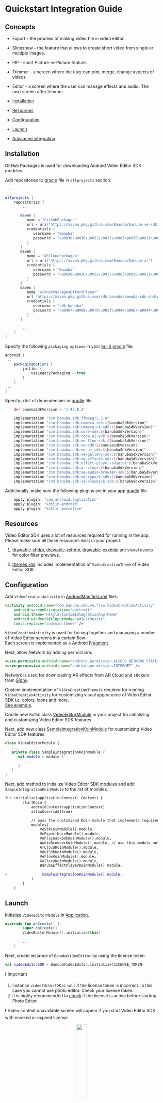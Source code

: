 # Quickstart Integration Guide

## Concepts
- Export - the process of making video file in video editor.
- Slideshow - the feature that allows to create short video from single or multiple images.
- PIP - short Picture-in-Picture feature.
- Trimmer - a screen where the user can trim, merge, change aspects of videos
- Editor -  a screen where the user can manage effects and audio. The next screen after trimmer.

- [Installation](#installation)
- [Resources](#resources)
- [Configuration](#configuration)
- [Launch](#Launch)
- [Advanced integration](#Advanced-integration)

## Installation
GitHub Packages is used for downloading Android Video Editor SDK modules.

Add repositories to [gradle](../build.gradle#L21) file in ```allprojects``` section.
```groovy
...

allprojects {
    repositories {
        ...

       maven {
          name = "GitHubPackages"
          url = uri("https://maven.pkg.github.com/Banuba/banuba-ve-sdk")
          credentials {
             username = "Banuba"
             password = "\u0038\u0036\u0032\u0037\u0063\u0035\u0031\u0030\u0033\u0034\u0032\u0063\u0061\u0033\u0065\u0061\u0031\u0032\u0034\u0064\u0065\u0066\u0039\u0062\u0034\u0030\u0063\u0063\u0037\u0039\u0038\u0063\u0038\u0038\u0066\u0034\u0031\u0032\u0061\u0038"
          }
       }
       maven {
          name = "ARCloudPackages"
          url = uri("https://maven.pkg.github.com/Banuba/banuba-ar")
          credentials {
             username = "Banuba"
             password = "\u0038\u0036\u0032\u0037\u0063\u0035\u0031\u0030\u0033\u0034\u0032\u0063\u0061\u0033\u0065\u0061\u0031\u0032\u0034\u0064\u0065\u0066\u0039\u0062\u0034\u0030\u0063\u0063\u0037\u0039\u0038\u0063\u0038\u0038\u0066\u0034\u0031\u0032\u0061\u0038"
          }
       }
       maven {
          name "GitHubPackagesEffectPlayer"
          url "https://maven.pkg.github.com/sdk-banuba/banuba-sdk-android"
          credentials {
             username = "sdk-banuba"
             password = "\u0067\u0068\u0070\u005f\u004a\u0067\u0044\u0052\u0079\u0049\u0032\u006d\u0032\u004e\u0055\u0059\u006f\u0033\u0033\u006b\u0072\u0034\u0049\u0069\u0039\u0049\u006f\u006d\u0077\u0034\u0052\u0057\u0043\u0064\u0030\u0052\u0078\u006d\u0045\u0069"
          }
       }

        ...
    }
}
```

Specify the following ```packaging options``` in your [build gradle](https://github.com/Banuba/ve-sdk-android-integration-sample/blob/main/app/build.gradle#L46-L53) file:
```groovy
android {
...
    packagingOptions {
        jniLibs {
            useLegacyPackaging = true
        }
    }
...
}
```

Specify a list of dependencies in [gradle](../app/build.gradle#L63) file.

```groovy
    def banubaSdkVersion = '1.42.0.2'

    implementation "com.banuba.sdk:ffmpeg:5.3.0"
    implementation "com.banuba.sdk:camera-sdk:${banubaSdkVersion}"
    implementation "com.banuba.sdk:camera-ui-sdk:${banubaSdkVersion}"
    implementation "com.banuba.sdk:core-sdk:${banubaSdkVersion}"
    implementation "com.banuba.sdk:core-ui-sdk:${banubaSdkVersion}"
    implementation "com.banuba.sdk:ve-flow-sdk:${banubaSdkVersion}"
    implementation "com.banuba.sdk:ve-sdk:${banubaSdkVersion}"
    implementation "com.banuba.sdk:ve-ui-sdk:${banubaSdkVersion}"
    implementation "com.banuba.sdk:ve-gallery-sdk:${banubaSdkVersion}"
    implementation "com.banuba.sdk:ve-effects-sdk:${banubaSdkVersion}"
    implementation "com.banuba.sdk:effect-player-adapter:${banubaSdkVersion}"
    implementation "com.banuba.sdk:ar-cloud:${banubaSdkVersion}"
    implementation "com.banuba.sdk:ve-audio-browser-sdk:${banubaSdkVersion}"
    implementation "com.banuba.sdk:ve-export-sdk:${banubaSdkVersion}"
    implementation "com.banuba.sdk:ve-playback-sdk:${banubaSdkVersion}"

```

Additionally, make sure the following plugins are in your app [gradle](../app/build.gradle#L1) file.
```groovy
    apply plugin: 'com.android.application'
    apply plugin: 'kotlin-android'
    apply plugin: 'kotlin-parcelize'
```

## Resources
Video Editor SDK uses a lot of resources required for running in the app.  
Please make sure all these resources exist in your project.

1. [drawable-xhdpi](../app/src/main/res/drawable-xhdpi),
   [drawable-xxhdpi](../app/src/main/res/drawable-xxhdpi),
   [drawable-xxxhdpi](../app/src/main/res/drawable-xxxhdpi) are visual assets for color filter previews.

2. [themes.xml](../app/src/main/res/values/themes.xml) includes implementation of ```VideoCreationTheme``` of Video Editor SDK.

## Configuration
Add ```VideoCreationActivity``` in [AndroidManifest.xml](../app/src/main/AndroidManifest.xml#L27) files.  
``` xml
<activity android:name="com.banuba.sdk.ve.flow.VideoCreationActivity"
    android:screenOrientation="portrait"
    android:theme="@style/CustomIntegrationAppTheme"
    android:windowSoftInputMode="adjustResize"
    tools:replace="android:theme" />
```  

```VideoCreationActivity``` is used for brining together and managing a number of Video Editor screens in a certain flow.   
Each screen is implemented as a Android [Fragment](https://developer.android.com/guide/fragments). 

Next, allow Network by adding permissions
```xml
<uses-permission android:name="android.permission.ACCESS_NETWORK_STATE" />
<uses-permission android:name="android.permission.INTERNET" />
```
Network is used for downloading AR effects from AR Cloud and stickers from [Giphy](https://giphy.com/).

Custom implementation of ```VideoCreationTheme``` is required for running ```VideoCreationActivity``` for customizing visual appearance of Video Editor SDK i.e. colors, icons and more.  
[See example](../app/src/main/res/values/themes.xml#L13).

Create new Kotlin class [VideoEditorModule](../app/src/main/java/com/banuba/example/integrationapp/VideoEditorModule.kt) in your project
for initializing and customizing Video Editor SDK features.

Next, add new class [SampleIntegrationKoinModule](../app/src/main/java/com/banuba/example/integrationapp/VideoEditorModule.kt#L51)  for customizing Video Editor SDK features. 
``` kotlin
class VideoEditorModule {
   ...
   private class SampleIntegrationKoinModule {
      val module = module {
         ...
      }
   } 
}
```

Next, add method to initialize Video Editor SDK modules and add ```SampleIntegrationKoinModule``` to the list of modules.
``` diff
fun initialize(applicationContext: Context) {
        startKoin {
            androidContext(applicationContext)
            allowOverride(true)

            // pass the customized Koin module that implements required dependencies. Keep order of modules
            modules(
                VeSdkKoinModule().module,
                VeExportKoinModule().module,
                VePlaybackSdkKoinModule().module,
                AudioBrowserKoinModule().module, // use this module only if you bought it
                ArCloudKoinModule().module,
                VeUiSdkKoinModule().module,
                VeFlowKoinModule().module,
                GalleryKoinModule().module,
                BanubaEffectPlayerKoinModule().module,
                
+                SampleIntegrationKoinModule().module,
            )
        }
    }
```

## Launch

Initialize ```VideoEditorModule```  in [Application](../app/src/main/java/com/banuba/example/integrationapp/SampleApp.kt#L42).
``` kotlin
override fun onCreate() {
        super.onCreate()
        VideoEditorModule().initialize(this)
        
        ...
    }
```

Next, create instance of ```BanubaVideoEditor```  by using the license token
``` kotlin
val videoEditorSDK = BanubaVideoEditor.initialize(LICENSE_TOKEN)
```

:exclamation: Important
1. Instance ```videoEditorSDK``` is ```null``` if the license token is incorrect. In this case you cannot use photo editor. Check your license token.
2. It is highly recommended to [check](../app/src/main/java/com/banuba/example/integrationapp/MainActivity.kt#L104) if the license is active before starting Photo Editor.


:exclamation: Video content unavailable screen will appear if you start Video Editor SDK with revoked or expired license.  
<p align="center">
<img src="screenshots/screen_expired.png"  width="25%" height="auto">
</p>
   
Video Editor supports multiple launch methods described in [this guide](advanced_integration.md#Launch-methods).

The following [implementation](../app/src/main/java/com/banuba/example/integrationapp/MainActivity.kt#L18) starts Video Editor from camera screen.
```kotlin
 val createVideoRequest =
    registerForActivityResult(IntegrationAppExportVideoContract()) { exportResult ->
        exportResult?.let {
            //handle ExportResult object
        }
    }

val intent = VideoCreationActivity.startFromCamera(
    context = this,
    // set PiP video configuration
    pictureInPictureConfig = null,
    // setup what kind of action you want to do with VideoCreationActivity
    // setup data that will be acceptable during export flow
    additionalExportData = null,
    // set TrackData object if you open VideoCreationActivity with preselected music track
    audioTrackData = null
)
createVideoRequest.launch(intent)
```

## Advanced integration
Video editor has built in UI/UX experience and provides a number of customizations you can use to meet your requirements.

**AVAILABLE**  
:white_check_mark: Use your branded icons  
:white_check_mark: Use you branded colors  
:white_check_mark: Change text styles i.e. font, color  
:white_check_mark: Localize and change text resources. Default locale is :us:  
:white_check_mark: Make content you want i.e. a number of video with different resolutions  and durations, an audio file. [See details](advanced_integration.md#Configure-export-flow)  
:white_check_mark: Masks and filters order.

NOT AVAILABLE  
:x: Change layout  
:x: Change order of screens after entry point

Visit [Advanced integration guide](advanced_integration.md) to know more about features and customizations.


